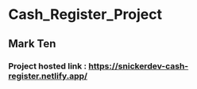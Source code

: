 # Cash_Register_Project

## Mark Ten 
### Project hosted link : https://snickerdev-cash-register.netlify.app/
